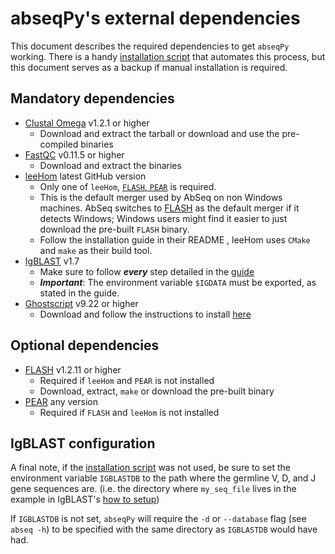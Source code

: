 # abseqPy's external dependencies

This document describes the required dependencies to get `abseqPy` working. There is a handy
[installation script](install_dependencies.py) that automates this process, but this document serves as a
backup if manual installation is required.

## Mandatory dependencies 
* [Clustal Omega](http://www.clustal.org/omega/) v1.2.1 or higher
    - Download and extract the tarball or download and use the pre-compiled binaries
* [FastQC](https://www.bioinformatics.babraham.ac.uk/projects/download.html#fastqc) v0.11.5 or higher
    - Download and extract the binaries
* [leeHom](https://github.com/grenaud/leeHom) latest GitHub version
    - Only one of `leeHom`, [`FLASH`, `PEAR`](#optional-dependencies) is required.
    - This is the default merger used by AbSeq on non Windows machines. AbSeq switches to [FLASH](#optional-dependencies) as
    the default merger if it detects Windows; Windows users might find it easier to just download the pre-built
    `FLASH` binary.
    - Follow the installation guide in their README , leeHom uses `CMake` and `make` as their build tool.
* [IgBLAST](https://ftp.ncbi.nih.gov/blast/executables/igblast/release/) v1.7
    - Make sure to follow **_every_** step detailed in the [guide](https://ncbi.github.io/igblast/cook/How-to-set-up.html)
    - **_Important_**: The environment variable `$IGDATA` must be exported, as stated in the guide.
* [Ghostscript](https://www.ghostscript.com/download/gsdnld.html) v9.22 or higher
    - Download and follow the instructions to install [here](https://www.ghostscript.com/doc/9.22/Install.htm)

## Optional dependencies
* [FLASH](https://sourceforge.net/projects/flashpage/files/) v1.2.11 or higher
    - Required if `leeHom` and `PEAR` is not installed
    - Download, extract, `make` or download the pre-built binary
* [PEAR](https://www.h-its.org/downloads/pear-academic/#release) any version
    - Required if `FLASH` and `leeHom` is not installed
    

## IgBLAST configuration

A final note, if the [installation script](install_dependencies.py) was not used, be sure to set the environment variable `IGBLASTDB` to
the path where the germline V, D, and J gene sequences are. (i.e. the directory where `my_seq_file` lives in the
example in IgBLAST's [how to setup](https://ncbi.github.io/igblast/cook/How-to-set-up.html))

If `IGBLASTDB` is not set, `abseqPy` will require the `-d` or `--database` flag (see `abseq -h`)
to be specified with the same directory as `IGBLASTDB` would have had.
